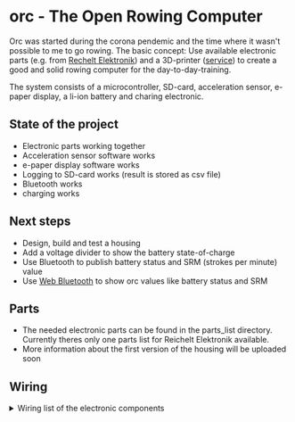 <style>
.tablelines table, .tablelines td, .tablelines th {
        border: 1px solid black;
        }
</style>

# orc - The Open Rowing Computer
Orc was started during the corona pendemic and the time where it wasn't possible to me to go rowing. The basic concept: Use available electronic parts (e.g. from [Rechelt Elektronik](https://www.reichelt.de/)) and a 3D-printer ([service](https://www.treatstock.com)) to create a good and solid rowing computer for the day-to-day-training.

The system consists of a microcontroller, SD-card, acceleration sensor, e-paper display, a li-ion battery and charing electronic.

## State of the project

- Electronic parts working together
- Acceleration sensor software works
- e-paper display software works
- Logging to SD-card works (result is stored as csv file)
- Bluetooth works
- charging works

## Next steps

- Design, build and test a housing
- Add a voltage divider to show the battery state-of-charge
- Use Bluetooth to publish battery status and SRM (strokes per minute) value
- Use [Web Bluetooth](https://developer.mozilla.org/en-US/docs/Web/API/Web_Bluetooth_API) to show orc values like battery status and SRM

## Parts

- The needed electronic parts can be found in the parts_list directory. Currently theres only one parts list for Reichelt Elektronik available.
- More information about the first version of the housing will be uploaded soon

## Wiring

<details>
  <summary>Wiring list of the electronic components</summary>


| ESP32-WROOM | ePaper |
| --- | --- |
| D35         | BUSY   |
| D32         | RST    |
| D33         | DC     |
| D25         | CS     |
| D26         | CLK    |
| D27         | DIN    |
| GND         | GND    |
{: .tablelines}

| ESP32-WROOM | Accel  |
| --- | --- |
| D13         | INT    |
| D5          | CS     |
| D18         | SCLK   |
| D23         | MOSI   |
| D19         | MISO   |
{: .tablelines}

| ESP32-WROOM | SD-Card          |
| --- | --- |
|             | Pin 1 (DAT 2)    |
| D14         | Pin 2 (DAT 3)    |
| D27         | Pin 3 (CMD I/O)  |
| GND         | Pin 4 (GND)      |
| 3V3         | Pin 5 (VDD)      |
| D26         | Pin 6 (CLK)      |
| GND         | Pin 7 (GND)      |
| D12         | Pin 8 (DAT 0)    |
|             | Pin 9 (DAT 1)    |
{: .tablelines}

| ESP32-WROOM | Charger  |
| ----------- | -------- |
| VIN         | 5V       |
| GND         | GND      |
{: .tablelines}

| ePaper      | Charger  |
| ----------- | -------- |
| VCC         | 5V       |
{: .tablelines}

</details>
